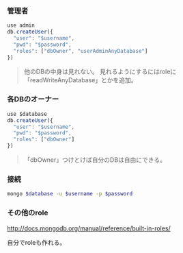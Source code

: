 ### 管理者

```javascript
use admin
db.createUser({
  "user": "$username",
  "pwd": "$password",
  "roles": ["dbOwner", "userAdminAnyDatabase"]
})
```

> 他のDBの中身は見れない。
> 見れるようにするにはroleに「readWriteAnyDatabase」とかを追加。


### 各DBのオーナー

```javascript
use $database
db.createUser({
  "user": "$username",
  "pwd": "$password",
  "roles": ["dbOwner"]
})
```

> 「dbOwner」つけとけば自分のDBは自由にできる。


### 接続

```bash
mongo $database -u $username -p $password
```


### その他のrole

http://docs.mongodb.org/manual/reference/built-in-roles/

自分でroleも作れる。


